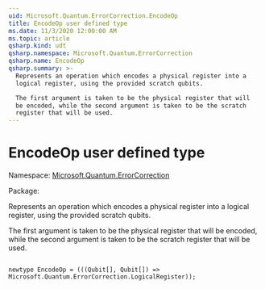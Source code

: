 ```yaml
---
uid: Microsoft.Quantum.ErrorCorrection.EncodeOp
title: EncodeOp user defined type
ms.date: 11/3/2020 12:00:00 AM
ms.topic: article
qsharp.kind: udt
qsharp.namespace: Microsoft.Quantum.ErrorCorrection
qsharp.name: EncodeOp
qsharp.summary: >-
  Represents an operation which encodes a physical register into a
  logical register, using the provided scratch qubits.

  The first argument is taken to be the physical register that will
  be encoded, while the second argument is taken to be the scratch
  register that will be used.
---
```


# EncodeOp user defined type

Namespace: [Microsoft.Quantum.ErrorCorrection](xref:Microsoft.Quantum.ErrorCorrection)

Package: [](https://nuget.org/packages/)


Represents an operation which encodes a physical register into alogical register, using the provided scratch qubits.The first argument is taken to be the physical register that willbe encoded, while the second argument is taken to be the scratchregister that will be used.

```qsharp

newtype EncodeOp = (((Qubit[], Qubit[]) => Microsoft.Quantum.ErrorCorrection.LogicalRegister));
```

